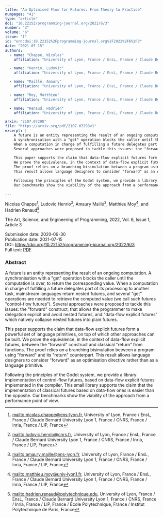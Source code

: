 ```yaml
---
title: "An Optimised Flow for Futures: From Theory to Practice"
numpages: "41"
type: "article"
doi: "10.22152/programming-journal.org/2022/6/3"
number: "3"
volume: "6"
issue: "1"
id: "urn:doi:10.22152%2Fprogramming-journal.org%2F2022%2F6%2F3"
date: "2021-07-15"
authors: 
  - name: "Chappe, Nicolas"
    affiliation: "University of Lyon, France / EnsL, France / Claude Bernard University Lyon 1, France / CNRS, France / Inria, France / LIP, France"

  - name: "Henrio, Ludovic"
    affiliation: "University of Lyon, France / EnsL, France / Claude Bernard University Lyon 1, France / CNRS, France / Inria, France / LIP, France"

  - name: "Maillé, Amaury"
    affiliation: "University of Lyon, France / EnsL, France / Claude Bernard University Lyon 1, France / CNRS, France / Inria, France / LIP, France"

  - name: "Moy, Matthieu"
    affiliation: "University of Lyon, France / EnsL, France / Claude Bernard University Lyon 1, France / CNRS, France / Inria, France / LIP, France"

  - name: "Renaud, Hadrien"
    affiliation: "University of Lyon, France / EnsL, France / Claude Bernard University Lyon 1, France / CNRS, France / Inria, France / LIP, France / École Polytechnique, France / Institut Polytechnique de Paris, France"

arxiv: "2107.07298"
file: "https://arxiv.org/pdf/2107.07298v1"
excerpt: |
    A future is an entity representing the result of an ongoing computation.
    A synchronisation with a "get" operation blocks the caller until the computation is over, to return the corresponding value.
    When a computation in charge of fulfilling a future delegates part of its processing to another task, mainstream languages return nested futures, and several "get" operations are needed to retrieve the computed value (we call such futures "control-flow futures").
    Several approaches were proposed to tackle this issues: the "forward" construct, that allows the programmer to make delegation explicit and avoid nested futures, and "data-flow explicit futures" which natively collapse nested futures into plain futures.
    
    This paper supports the claim that data-flow explicit futures form a powerful set of language primitives, on top of which other approaches can be built.
    We prove the equivalence, in the context of data-flow explicit futures, between the "forward" construct and classical "return" from functions.
    The proof relies on a branching bisimulation between a program using "forward" and its "return" counterpart.
    This result allows language designers to consider "forward" as an optimisation directive rather than as a language primitive.
    
    Following the principles of the Godot system, we provide a library implementation of control-flow futures, based on data-flow explicit futures implemented in the compiler. This small library supports the claim that the implementation of classical futures based on data-flow ones is easier than the opposite.
    Our benchmarks show the viability of the approach from a performance point of view.

---
```

Nicolas Chappe[^1], Ludovic Henrio[^2], Amaury Maillé[^3], Matthieu Moy[^4], and Hadrien Renaud[^5]

The Art, Science, and Engineering of Programming, 2022, Vol. 6, Issue 1, Article 3

Submission date: 2020-09-30  
Publication date: 2021-07-15  
DOI: <https://doi.org/10.22152/programming-journal.org/2022/6/3>  
Full text: [PDF](https://arxiv.org/pdf/2107.07298v1)  


### Abstract
A future is an entity representing the result of an ongoing computation.
A synchronisation with a "get" operation blocks the caller until the computation is over, to return the corresponding value.
When a computation in charge of fulfilling a future delegates part of its processing to another task, mainstream languages return nested futures, and several "get" operations are needed to retrieve the computed value (we call such futures "control-flow futures").
Several approaches were proposed to tackle this issues: the "forward" construct, that allows the programmer to make delegation explicit and avoid nested futures, and "data-flow explicit futures" which natively collapse nested futures into plain futures.

This paper supports the claim that data-flow explicit futures form a powerful set of language primitives, on top of which other approaches can be built.
We prove the equivalence, in the context of data-flow explicit futures, between the "forward" construct and classical "return" from functions.
The proof relies on a branching bisimulation between a program using "forward" and its "return" counterpart.
This result allows language designers to consider "forward" as an optimisation directive rather than as a language primitive.

Following the principles of the Godot system, we provide a library implementation of control-flow futures, based on data-flow explicit futures implemented in the compiler. This small library supports the claim that the implementation of classical futures based on data-flow ones is easier than the opposite.
Our benchmarks show the viability of the approach from a performance point of view.


[^1]: <mailto:nicolas.chappe@ens-lyon.fr>, University of Lyon, France / EnsL, France / Claude Bernard University Lyon 1, France / CNRS, France / Inria, France / LIP, France
[^2]: <mailto:ludovic.henrio@cnrs.fr>, University of Lyon, France / EnsL, France / Claude Bernard University Lyon 1, France / CNRS, France / Inria, France / LIP, France
[^3]: <mailto:amaury.maille@ens-lyon.fr>, University of Lyon, France / EnsL, France / Claude Bernard University Lyon 1, France / CNRS, France / Inria, France / LIP, France
[^4]: <mailto:matthieu.moy@univ-lyon1.fr>, University of Lyon, France / EnsL, France / Claude Bernard University Lyon 1, France / CNRS, France / Inria, France / LIP, France
[^5]: <mailto:hadrien.renaud@polytechnique.edu>, University of Lyon, France / EnsL, France / Claude Bernard University Lyon 1, France / CNRS, France / Inria, France / LIP, France / École Polytechnique, France / Institut Polytechnique de Paris, France
